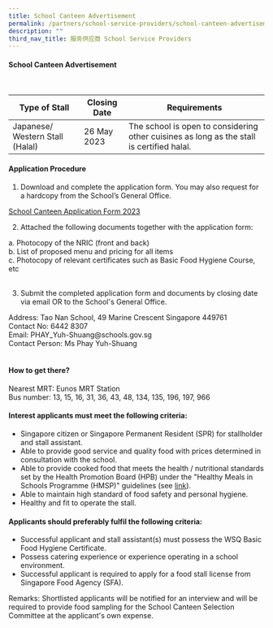 ```yaml
---
title: School Canteen Advertisement
permalink: /partners/school-service-providers/school-canteen-advertisement/
description: ""
third_nav_title: 服务供应商 School Service Providers
---
```

#### School Canteen Advertisement
<br>

| Type of Stall| Closing Date | Requirements |
| -------- | -------- | -------- |
| Japanese/ Western Stall (Halal)    | 26 May 2023     | The school is open to considering other cuisines as long as the stall is certified halal.      |

#### Application Procedure

1. Download and complete the application form. You may also request for a hardcopy from the School’s General Office.<br>

[School Canteen Application Form 2023](/files/school%20canteen%20application%20form%202023.pdf)

2. Attached the following documents together with the application form:
<p class="indent">
a.	Photocopy of the NRIC (front and back)<br>
b.	List of proposed menu and pricing for all items<br>
c.	Photocopy of relevant certificates such as Basic Food Hygiene Course, etc<br><br>
</p>

3. Submit the completed application form and documents by closing date via email OR to the School's General Office.
<p class="indent">
Address: Tao Nan School, 49 Marine Crescent Singapore 449761<br>
Contact No: 6442 8307<br>
Email: PHAY_Yuh-Shuang@schools.gov.sg<br>
Contact Person: Ms Phay Yuh-Shuang<br><br>
	</p>
	
#### How to get there?
Nearest MRT: Eunos MRT Station<br>
Bus number: 13, 15, 16, 31, 36, 43, 48, 134, 135, 196, 197, 966

#### Interest applicants must meet the following criteria:
* Singapore citizen or Singapore Permanent Resident (SPR) for stallholder and stall assistant.
* Able to provide good service and quality food with prices determined in consultation with the school.
* Able to provide cooked food that meets the health / nutritional standards set by the Health Promotion Board (HPB) under the "Healthy Meals in Schools Programme (HMSP)" guidelines (see [link](https://www.hpb.gov.sg/schools/school-programmes/healthy-meals-in-schools-programme)).
* Able to maintain high standard of food safety and personal hygiene.
* Healthy and fit to operate the stall.

#### Applicants should preferably fulfil the following criteria:
* Successful applicant and stall assistant(s) must possess the WSQ Basic Food Hygiene Certificate.
* Possess catering experience or experience operating in a school environment.
* Successful applicant is required to apply for a food stall license from Singapore Food Agency (SFA).

Remarks: Shortlisted applicants will be notified for an interview and will be required to provide food sampling for the School Canteen Selection Committee at the applicant's own expense.